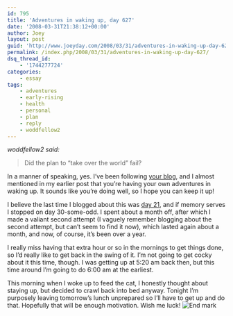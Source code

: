 ```yaml
---
id: 795
title: 'Adventures in waking up, day 627'
date: '2008-03-31T21:38:12+00:00'
author: Joey
layout: post
guid: 'http://www.joeyday.com/2008/03/31/adventures-in-waking-up-day-627'
permalink: /index.php/2008/03/31/adventures-in-waking-up-day-627/
dsq_thread_id:
    - '1744277724'
categories:
    - essay
tags:
    - adventures
    - early-rising
    - health
    - personal
    - plan
    - reply
    - woddfellow2
---
```


*woddfellow2 said:*

> Did the plan to “take over the world” fail?

In a manner of speaking, yes. I’ve been following [your blog](http://wlair.wordpress.com/), and I almost mentioned in my earlier post that you’re having your own adventures in waking up. It sounds like you’re doing well, so I hope you can keep it up!

I believe the last time I blogged about this was [day 21](http://joeyday.com/2006/09/02/adventures-in-waking-up-day-21), and if memory serves I stopped on day 30-some-odd. I spent about a month off, after which I made a valiant second attempt (I vaguely remember blogging about the second attempt, but can’t seem to find it now), which lasted again about a month, and now, of course, it’s been over a year.

I really miss having that extra hour or so in the mornings to get things done, so I’d really like to get back in the swing of it. I’m not going to get cocky about it this time, though. I was getting up at 5:20 am back then, but this time around I’m going to do 6:00 am at the earliest.

This morning when I woke up to feed the cat, I honestly thought about staying up, but decided to crawl back into bed anyway. Tonight I’m purposely leaving tomorrow’s lunch unprepared so I’ll have to get up and do that. Hopefully that will be enough motivation. Wish me luck! ![End mark](http://joeyday.com/wp-content/uploads/2009/08/endmark.png "End mark")